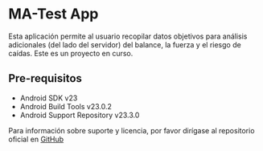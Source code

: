 MA-Test App
===================================

Esta aplicación permite al usuario recopilar datos objetivos para análisis adicionales (del lado del servidor) del balance, la fuerza y el riesgo de caídas. Este es un proyecto en curso.

Pre-requisitos
--------------

- Android SDK v23
- Android Build Tools v23.0.2
- Android Support Repository v23.3.0

Para información sobre suporte y licencia, por favor dirígase al repositorio oficial en [GitHub](https://github.com/netzahdzc/ma-test-fiware)
